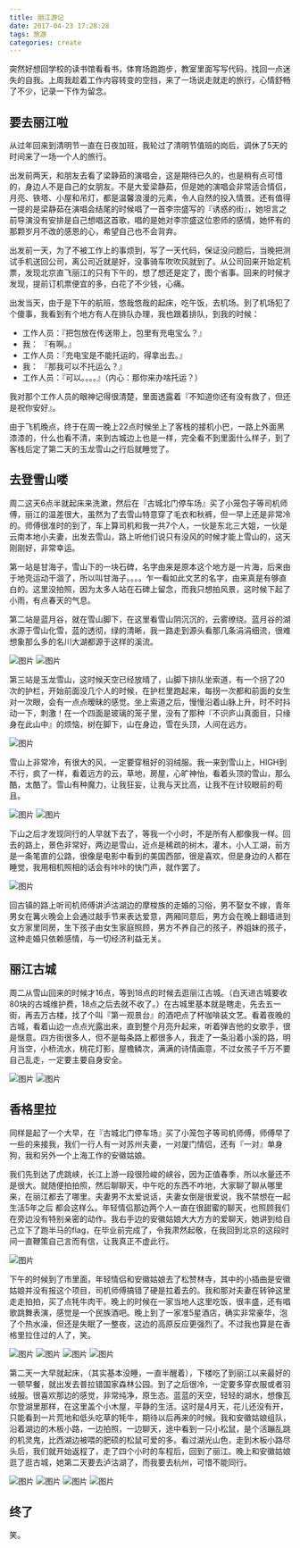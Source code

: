 ```yaml
---
title: 丽江游记
date: 2017-04-23 17:28:28
tags: 旅游
categories: create
---
```

突然好想回学校的读书馆看看书，体育场跑跑步，教室里面写写代码，找回一点迷失的自我。上周我趁着工作内容转变的空挡，来了一场说走就走的旅行，心情舒畅了不少，记录一下作为留念。

<!--more-->

## 要去丽江啦

从过年回来到清明节一直在日夜加班，我轮过了清明节值班的岗后，调休了5天的时间来了一场一个人的旅行。

出发前两天，和朋友去看了梁静茹的演唱会，这是期待已久的，也是稍有点可惜的，身边人不是自己的女朋友。不是大爱梁静茹，但是她的演唱会非常适合情侣，月亮、铁塔、小屋和吊灯，都是温馨浪漫的元素，令人自然的投入情景。还有值得一提的是梁静茹在演唱会结尾的时候唱了一首李宗盛写的『诱惑的街』，她坦言之前导演没有安排是自己想唱这首歌，唱的是她对李宗盛这位恩师的感情，她怀有的那颗岁月不改的感恩的心，希望自己也不会背弃。

出发前一天，为了不被工作上的事烦到，写了一天代码，保证没问题后，当晚把测试手机送回公司，离公司近就是好，没事骑车吹吹风就到了。从公司回来开始定机票，发现北京直飞丽江的只有下午的，想了想还是定了，图个省事。回来的时候才发现，提前订机票便宜的多，白花了不少钱，心痛。

出发当天，由于是下午的航班，悠哉悠哉的起床，吃午饭，去机场。到了机场犯了个傻事，我看到有个地方有人在排队办理，我也跟着排队，到我的时候：
* 工作人员：『把包放在传送带上，包里有充电宝么？』
* 我：     『有啊。』
* 工作人员：『充电宝是不能托运的，得拿出去。』
* 我：     『那我可以不托运么？』
* 工作人员：『可以。。。。』（内心：那你来办啥托运？）

我对那个工作人员的眼神记得很清楚，里面透露着『不知道你还有没有救了，但还是祝你安好』。

由于飞机晚点，终于在周一晚上22点时候坐上了客栈的接机小巴，一路上外面黑漆漆的，什么也看不清，来到古城边上也是一样，完全看不到里面什么样子，到了客栈后定了第二天的玉龙雪山之行后就睡觉了。

## 去登雪山喽

周二这天6点半就起床来洗漱，然后在『古城北门停车场』买了小笼包子等司机师傅，丽江的温差很大，虽然为了去雪山特意穿了毛衣和秋裤，但一早上还是非常冷的。师傅很准时的到了，车上算司机和我一共7个人，一伙是东北三大姐，一伙是云南本地小夫妻，出发去雪山，路上听他们说只有没风的时候才能上雪山的，这天刚刚好，非常幸运。

第一站是甘海子，雪山下的一块石碑，名字由来是原本这个地方是一片海，后来由于地壳运动干涸了，所以叫甘海子。。。。乍一看如此文艺的名字，由来真是有够直白的。这里没拍照，因为太多人站在石碑上留念，而我只想拍风景，这时候下起了小雨，有点春天的气息。

第二站是蓝月谷，就在雪山脚下，在这里看雪山阴沉沉的，云雾缭绕。蓝月谷的湖水源于雪山化雪，蓝的透彻，绿的清晰，我一路走到源头看那几条涓涓细流，很难想象那么多的名川大湖都源于这样的溪流。

![图片](http://7xir4w.com1.z0.glb.clouddn.com/blog/images/41601ffa2d682d972b336c39d.jpg)
![图片](http://7xir4w.com1.z0.glb.clouddn.com/blog/images/961b21e174d112442d5302751.jpg)

第三站是玉龙雪山，这时候天空已经放晴了，山脚下排队坐索道，有一个拐了20次的护栏，开始前面没几个人的时候，在护栏里跑起来，每拐一次都和前面的女生对一次眼，会有一点点暧昧的感觉。坐上索道之后，慢慢沿着山脉上升，时不时抖动一下，刺激！在一个四面是玻璃的笼子里，没有了那种『不识庐山真面目，只缘身在此山中』的烦恼，树在脚下，山在身边，雪在头顶，人间在远方。

![图片](http://7xir4w.com1.z0.glb.clouddn.com/blog/images/dba084121de99a4d5c18153a8.jpg)

雪山上非常冷，有很大的风，一定要穿租好的羽绒服。我一来到雪山上，HIGH到不行，疯了一样，看着远方的云，草地，房屋，心旷神怡，看着头顶的雪山，那么酷，太酷了。雪山有种魔力，让我狂妄，让我与天比高，让我不在计较眼前的苟且。

![图片](http://7xir4w.com1.z0.glb.clouddn.com/blog/images/f3a58d6325472b518e107ad0a.jpg)
![图片](http://7xir4w.com1.z0.glb.clouddn.com/blog/images/e38129c99c798f7a2415d72b2.jpg)

下山之后才发现同行的人早就下去了，等我一个小时，不是所有人都像我一样。回去的路上，景色非常好，两边是雪山，近点是稀疏的树木，灌木，小人工湖，前方是一条笔直的公路，很像是电影中看到的美国西部，很是喜欢，但是身边的人都在睡觉，我用相机照相的话会有咔咔的快门声，就作罢了。

![图片](http://7xir4w.com1.z0.glb.clouddn.com/blog/images/a81cab9cf1dbe5bc3c812fc27.jpg)

回古镇的路上听司机师傅讲泸沽湖边的摩梭族的走婚的习俗，男不娶女不嫁，青年男女在篝火晚会上会通过敲手节来表达爱意，两厢同意后，男方会在晚上翻墙进到女方家里同房，生下孩子由女生家庭照顾，男方不养自己的孩子，养姐妹的孩子，这种走婚只依赖感情，与一切经济利益无关。

## 丽江古城

周二从雪山回来的时候才16点，等到18点的时候去逛丽江古城。（白天进古城要收80块的古城维护费，18点之后去就不收了。）在古城里基本就是瞎走，先去五一街，再去万古楼，找了个叫『第一观景台』的酒吧点了杯咖啡装文艺。看着夜晚的古城，看着山边一点点光露出来，直到整个月亮升起来，听着弹吉他的女歌手，很是惬意。四方街很多人，但不是每条路上都很多人，我走了一条沿着小溪的路，明月当空，小桥流水，桃花灯影，屋檐鳞次，满满的诗情画意，不过女孩子千万不要自己乱走，一定要主要自身安全。

![图片](http://7xir4w.com1.z0.glb.clouddn.com/blog/images/48e0612c46af2e36a0993dc56.jpg)
![图片](http://7xir4w.com1.z0.glb.clouddn.com/blog/images/87d271612477a15851dcd13ac.jpg)

## 香格里拉

同样是起了一个大早，在『古城北门停车场』买了小笼包子等司机师傅，师傅早了一些的来接我，我们一行人有一对苏州夫妻，一对厦门情侣，还有『一对』单身狗，我和另外一个上海工作的安徽姑娘。

我们先到达了虎跳峡，长江上游一段很险峻的峡谷，因为正值春季，所以水量还不是很大。就随便拍拍照，然后聊聊天，中午吃的东西不咋地，大家聊了聊从哪里来，在丽江都去了哪里。夫妻男不太爱说话，夫妻女倒是很爱说，我不禁想在一起生活5年之后
都会这样么。年轻情侣那边两个人一直在很甜蜜的聊天，也照顾我们在旁边没有特别亲密的动作。我右手边的安徽姑娘大大方方的爱聊天，她讲到给自己立下了跑半马的flag，在毕业前完成了，令我肃然起敬，在我回到北京的这段时间一直鞭策自己言而有信，让我真正不虚此行。

![图片](http://7xir4w.com1.z0.glb.clouddn.com/blog/images/1b72c3474a404911ad6cee994.jpg)

下午的时候到了市里面，年轻情侣和安徽姑娘去了松赞林寺，其中的小插曲是安徽姑娘并没有报这个项目，司机师傅搞错了硬是拉着去的。我和那对夫妻在转钟这里走走拍拍，买了点牦牛肉干。晚上的时候在一家当地人这里吃饭，很丰盛，还有唱歌跳舞表演，感觉是一个民族酒吧。晚上到了一家准5星酒店，确实非常豪华，泡了个热水澡，但还是失眠了一整夜，这边的高原反应更强烈了。不过我也算是在香格里拉住过的人了，笑。

![图片](http://7xir4w.com1.z0.glb.clouddn.com/blog/images/9da598b9a195b07de2e4e3dd6.jpg)
![图片](http://7xir4w.com1.z0.glb.clouddn.com/blog/images/8f3ea8d671e2b7f68bbd79c72.jpg)
![图片](http://7xir4w.com1.z0.glb.clouddn.com/blog/images/d28766bf514c65cca694fa45d.jpg)
![图片](http://7xir4w.com1.z0.glb.clouddn.com/blog/images/188d75909076a25e582246eb7.jpg)

第二天一大早就起床，（其实基本没睡，一直半醒着），下楼吃了到丽江以来最好的一顿早餐，就出发去普拉错国家森林公园。到了之后很冷，一定要多穿衣服或者羽绒服。很喜欢那边的感觉，非常纯净，原生态。蓝蓝的天空，轻轻的湖水，想像瓦尔登湖里那样，在这里盖个小木屋，平静的生活。这时是4月天，花儿还没有开，只能看到一片荒地和低头吃草的牦牛，期待以后再来的时候。我和安徽姑娘组队，沿着湖边的木板小路，一边拍照，一边聊天，途中看到一只小松鼠，是个活蹦乱跳的机灵鬼，比西湖边被喂的肥硕的松鼠可爱的多。看过湖光山色，走到木板小路尽头后，我们就开始返程了，走了四个小时的车程后，回到了丽江。晚上和安徽姑娘逛了逛古城，她第二天要去泸沽湖了，而我要去杭州，可惜不能同行。

![图片](http://7xir4w.com1.z0.glb.clouddn.com/blog/images/d38f4c5bf3e40e1a8c051aa03.jpg)
![图片](http://7xir4w.com1.z0.glb.clouddn.com/blog/images/70f46366f57e576c812057498.jpg)
![图片](http://7xir4w.com1.z0.glb.clouddn.com/blog/images/bb388fb0353566575d6b42b49.jpg)
![图片](http://7xir4w.com1.z0.glb.clouddn.com/blog/images/6744e37902397ff96c0382b03.jpg)

## 终了

笑。
